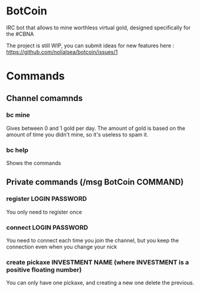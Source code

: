 # BotCoin
IRC bot that allows to mine worthless virtual gold, designed specifically for the #CBNA

The project is still WIP, you can submit ideas for new features here : https://github.com/nolialsea/botcoin/issues/1

# Commands
## Channel comamnds
### bc mine
Gives between 0 and 1 gold per day. The amount of gold is based on the amount of time you didn't mine, so it's useless to spam it.
### bc help
Shows the commands
## Private commands (/msg BotCoin COMMAND)
### register LOGIN PASSWORD
You only need to register once
### connect LOGIN PASSWORD
You need to connect each time you join the channel, but you keep the connection even when you change your nick
### create pickaxe INVESTMENT NAME (where INVESTMENT is a positive floating number)  
You can only have one pickaxe, and creating a new one delete the previous.
